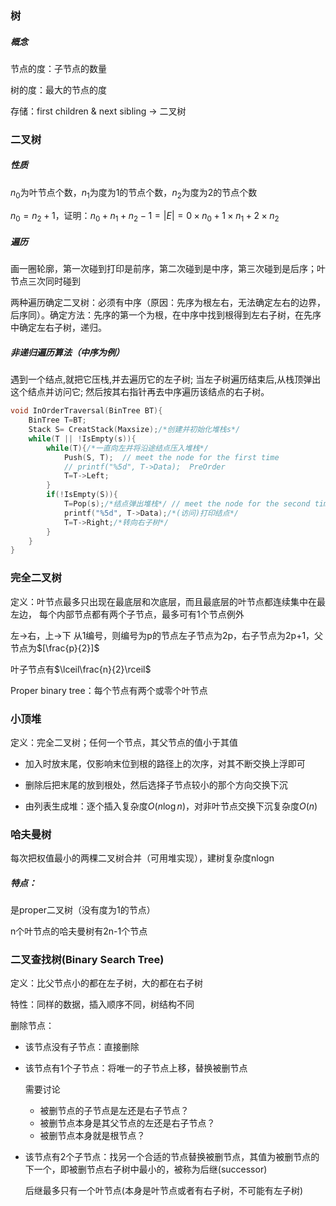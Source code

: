 ### 树

##### 概念

节点的度：子节点的数量

树的度：最大的节点的度

存储：first children & next sibling -> 二叉树







### 二叉树

##### 性质

$n_0$为叶节点个数，$n_1$为度为1的节点个数，$n_2$为度为2的节点个数

$n_0=n_2+1$，证明：$n_0+n_1+n_2-1=|E|=0\times n_0+1\times n_1+2\times n_2$

##### 遍历

画一圈轮廓，第一次碰到打印是前序，第二次碰到是中序，第三次碰到是后序；叶节点三次同时碰到

两种遍历确定二叉树：必须有中序（原因：先序为根左右，无法确定左右的边界，后序同）。确定方法：先序的第一个为根，在中序中找到根得到左右子树，在先序中确定左右子树，递归。



##### 非递归遍历算法（中序为例）

遇到一个结点,就把它压栈,并去遍历它的左子树;
当左子树遍历结束后,从栈顶弹出这个结点并访问它;
然后按其右指针再去中序遍历该结点的右子树。

```C
void InOrderTraversal(BinTree BT){
    BinTree T=BT;
    Stack S= CreatStack(Maxsize);/*创建并初始化堆栈s*/
    while(T || !IsEmpty(s)){
        while(T){/*一直向左并将沿途结点压入堆栈*/
            Push(S, T);  // meet the node for the first time
            // printf("%5d", T->Data);  PreOrder
            T=T->Left;
        }
        if(!IsEmpty(S)){
            T=Pop(s);/*结点弹出堆栈*/ // meet the node for the second time
            printf("%5d", T->Data);/*(访问)打印结点*/
            T=T->Right;/*转向右子树*/
        }
    }
}
```











### 完全二叉树

定义：叶节点最多只出现在最底层和次底层，而且最底层的叶节点都连续集中在最左边，
每个内部节点都有两个子节点，最多可有1个节点例外

左→右，上→下 从1编号，则编号为p的节点左子节点为2p，右子节点为2p+1，父节点为$[\frac{p}{2}]$

叶子节点有$\lceil\frac{n}{2}\rceil$



Proper binary tree：每个节点有两个或零个叶节点







### 小顶堆

定义：完全二叉树；任何一个节点，其父节点的值小于其值

- 加入时放末尾，仅影响末位到根的路径上的次序，对其不断交换上浮即可

- 删除后把末尾的放到根处，然后选择子节点较小的那个方向交换下沉

- 由列表生成堆：逐个插入复杂度$O(n\log n)$，对非叶节点交换下沉复杂度$O(n)$



### 哈夫曼树

每次把权值最小的两棵二叉树合并（可用堆实现），建树复杂度nlogn

##### 特点：

是proper二叉树（没有度为1的节点）

n个叶节点的哈夫曼树有2n-1个节点





### 二叉查找树(Binary Search Tree)

定义：比父节点小的都在左子树，大的都在右子树

特性：同样的数据，插入顺序不同，树结构不同

删除节点：

- 该节点没有子节点：直接删除

- 该节点有1个子节点：将唯一的子节点上移，替换被删节点

  需要讨论

  - 被删节点的子节点是左还是右子节点？
  - 被删节点本身是其父节点的左还是右子节点？
  - 被删节点本身就是根节点？

- 该节点有2个子节点：找另一个合适的节点替换被删节点，其值为被删节点的下一个，即被删节点右子树中最小的，被称为后继(successor)

  后继最多只有一个叶节点(本身是叶节点或者有右子树，不可能有左子树)